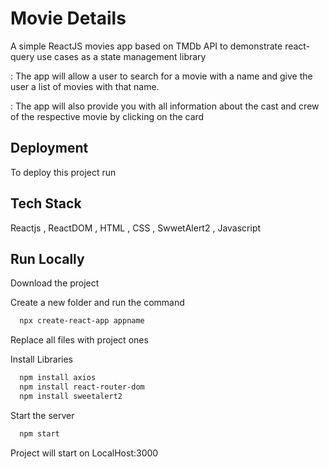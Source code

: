 
# Movie Details


A simple ReactJS movies app based on TMDb API to demonstrate react-query use cases as a state management library

: The app will allow a user to search for a movie with a name and give the user a list of movies with that name.           

: The app will also provide you with all information about the cast and crew of the respective movie by clicking on the card

## Deployment

To deploy this project run

## Tech Stack

Reactjs , ReactDOM , HTML , CSS , SwwetAlert2 , Javascript 



## Run Locally

Download the project



Create a new folder  and run the command

```bash
  npx create-react-app appname
```
Replace all files with project ones

Install Libraries 

```bash
  npm install axios
  npm install react-router-dom
  npm install sweetalert2
```

Start the server

```bash
  npm start
```
Project will start on LocalHost:3000

